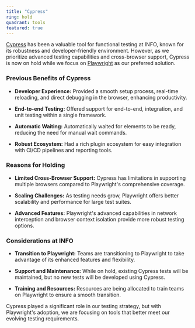 ```yaml
---
title: "Cypress"
ring: hold
quadrant: tools
featured: true
---
```


[Cypress](https://www.cypress.io/) has been a valuable tool for functional testing at INFO, known for its robustness and developer-friendly environment. However, as we prioritize advanced testing capabilities and cross-browser support, Cypress is now on hold while we focus on [Playwright](/tools/playwright) as our preferred solution.



### Previous Benefits of Cypress

- **Developer Experience:** Provided a smooth setup process, real-time reloading, and direct debugging in the browser, enhancing productivity.

- **End-to-end Testing:** Offered support for end-to-end, integration, and unit testing within a single framework.

- **Automatic Waiting:** Automatically waited for elements to be ready, reducing the need for manual wait commands.

- **Robust Ecosystem:** Had a rich plugin ecosystem for easy integration with CI/CD pipelines and reporting tools.



### Reasons for Holding

- **Limited Cross-Browser Support:** Cypress has limitations in supporting multiple browsers compared to Playwright's comprehensive coverage.

- **Scaling Challenges:** As testing needs grow, Playwright offers better scalability and performance for large test suites.

- **Advanced Features:** Playwright's advanced capabilities in network interception and browser context isolation provide more robust testing options.



### Considerations at INFO

- **Transition to Playwright:** Teams are transitioning to Playwright to take advantage of its enhanced features and flexibility.

- **Support and Maintenance:** While on hold, existing Cypress tests will be maintained, but no new tests will be developed using Cypress.

- **Training and Resources:** Resources are being allocated to train teams on Playwright to ensure a smooth transition.



Cypress played a significant role in our testing strategy, but with Playwright's adoption, we are focusing on tools that better meet our evolving testing requirements.
